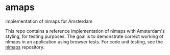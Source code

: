 # amaps
implementation of nlmaps for Amsterdam

This repo contains a reference implementation of nlmaps with Amsterdam's styling, for testing purposes. The goal is to demonstrate correct working of nlmaps in an application using browser tests. For code unit testing, see the [nlmaps](https://github.com/webmapper/nlmaps) repository.
